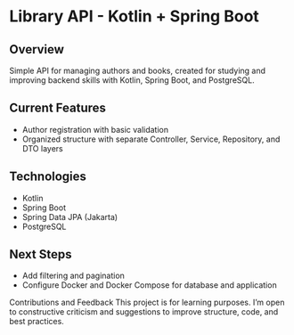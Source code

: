 # Library API - Kotlin + Spring Boot

## Overview  
Simple API for managing authors and books, created for studying and improving backend skills with Kotlin, Spring Boot, and PostgreSQL.

## Current Features  
- Author registration with basic validation  
- Organized structure with separate Controller, Service, Repository, and DTO layers

## Technologies  
- Kotlin  
- Spring Boot  
- Spring Data JPA (Jakarta)  
- PostgreSQL  

## Next Steps  
- Add filtering and pagination  
- Configure Docker and Docker Compose for database and application 

Contributions and Feedback
This project is for learning purposes. I’m open to constructive criticism and suggestions to improve structure, code, and best practices.
